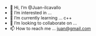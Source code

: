 - 👋 Hi, I’m @Juan-ilcavallo
- 👀 I’m interested in ...
- 🌱 I’m currently learning ... c++
- 💞️ I’m looking to collaborate on ...
- 📫 How to reach me ... juan@gmail.com

<!---
Juan-ilcavallo/Juan-ilcavallo is a ✨ special ✨ repository because its `README.md` (this file) appears on your GitHub profile.
You can click the Preview link to take a look at your changes.
--->
